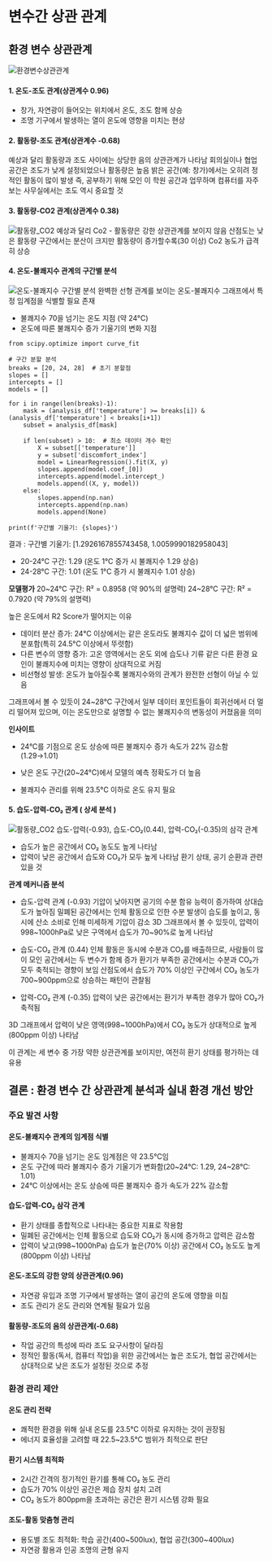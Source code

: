 # 변수간 상관 관계

## 환경 변수 상관관계
![환경변수상관관계](../img/correlation/heatmap.png)

#### 1. 온도-조도 관계(상관계수 0.96)
- 창가, 자연광이 들어오는 위치에서 온도, 조도 함께 상승
- 조명 기구에서 발생하는 열이 온도에 영향을 미치는 현상

#### 2. 활동량-조도 관계(상관계수 -0.68)
예상과 달리 활동량과 조도 사이에는 상당한 음의 상관관계가 나타남
회의실이나 협업 공간은 조도가 낮게 설정되었으나 활동량은 높음
밝은 공간(예: 창가)에서는 오히려 정적인 활동이 많이 발생
즉, 공부하기 위해 모인 이 학원 공간과 업무하며 컴퓨터를 자주 보는 사무실에서는 조도 역시 중요할 것

#### 3. 활동량-CO2 관계(상관계수 0.38)
![활동량_CO2](..img/correlation/activity_co2.png)
예상과 달리 Co2 - 활동량은 강한 상관관계를 보이지 않음 
산점도는 낮은 활동량 구간에서는 분산이 크지만 활동량이 증가할수록(30 이상) Co2 농도가 급격히 상승 



#### 4. 온도-불쾌지수 관계의 구간별 분석
![온도-불쾌지수 구간별 분석](../img/온도_불쾌지수_구간별_회귀분석.png)
완벽한 선형 관계를 보이는 온도-불쾌지수 그래프에서 특정 임계점을 식별할 필요 존재
- 불쾌지수 70을 넘기는 온도 지점 (약 24°C)
- 온도에 따른 불쾌지수 증가 기울기의 변화 지점

```
from scipy.optimize import curve_fit

# 구간 분할 분석
breaks = [20, 24, 28]  # 초기 분할점
slopes = []
intercepts = []
models = []

for i in range(len(breaks)-1):
    mask = (analysis_df['temperature'] >= breaks[i]) & (analysis_df['temperature'] < breaks[i+1])
    subset = analysis_df[mask]
    
    if len(subset) > 10:  # 최소 데이터 개수 확인
        X = subset[['temperature']]
        y = subset['discomfort_index']
        model = LinearRegression().fit(X, y)
        slopes.append(model.coef_[0])
        intercepts.append(model.intercept_)
        models.append((X, y, model))
    else:
        slopes.append(np.nan)
        intercepts.append(np.nan)
        models.append(None)

print(f'구간별 기울기: {slopes}')
```
결과 : 구간별 기울기: [1.2926167855743458, 1.0059990182958043]
- 20-24°C 구간: 1.29 (온도 1°C 증가 시 불쾌지수 1.29 상승)
- 24-28°C 구간: 1.01 (온도 1°C 증가 시 불쾌지수 1.01 상승)

**모델평가**
20~24°C 구간: R² = 0.8958 (약 90%의 설명력)
24~28°C 구간: R² = 0.7920 (약 79%의 설명력)

높은 온도에서 R2 Score가 떨어지는 이유
- 데이터 분산 증가: 24°C 이상에서는 같은 온도라도 불쾌지수 값이 더 넓은 범위에 분포함(특히 24.5°C 이상에서 뚜렷함)
- 다른 변수의 영향 증가: 고온 영역에서는 온도 외에 습도나 기류 같은 다른 환경 요인이 불쾌지수에 미치는 영향이 상대적으로 커짐
- 비선형성 발생: 온도가 높아질수록 불쾌지수와의 관계가 완전한 선형이 아닐 수 있음

그래프에서 볼 수 있듯이 24~28°C 구간에서 일부 데이터 포인트들이 회귀선에서 더 멀리 떨어져 있으며, 이는 온도만으로 설명할 수 없는 불쾌지수의 변동성이 커졌음을 의미

**인사이트**
- 24°C를 기점으로 온도 상승에 따른 불쾌지수 증가 속도가 22% 감소함 (1.29→1.01)

- 낮은 온도 구간(20~24°C)에서 모델의 예측 정확도가 더 높음

- 불쾌지수 관리를 위해 23.5°C 이하로 온도 유지 필요




#### 5. 습도-압력-CO₂ 관계 ( 상세 분석 )
![활동량_CO2](../img/correlation/humidity_pressure_co2_3d.png)
습도-압력(-0.93), 습도-CO₂(0.44), 압력-CO₂(-0.35)의 삼각 관계
- 습도가 높은 공간에서 CO₂ 농도도 높게 나타남
- 압력이 낮은 공간에서 습도와 CO₂가 모두 높게 나타남
환기 상태, 공기 순환과 관련있을 것

**관계 메커니즘 분석**
- 습도-압력 관계 (-0.93)
기압이 낮아지면 공기의 수분 함유 능력이 증가하여 상대습도가 높아짐
밀폐된 공간에서는 인체 활동으로 인한 수분 발생이 습도를 높이고, 동시에 산소 소비로 인해 미세하게 기압이 감소
3D 그래프에서 볼 수 있듯이, 압력이 998~1000hPa로 낮은 구역에서 습도가 70~90%로 높게 나타남

- 습도-CO₂ 관계 (0.44)
인체 활동은 동시에 수분과 CO₂를 배출하므로, 사람들이 많이 모인 공간에서는 두 변수가 함께 증가
환기가 부족한 공간에서는 수분과 CO₂가 모두 축적되는 경향이 보임
산점도에서 습도가 70% 이상인 구간에서 CO₂ 농도가 700~900ppm으로 상승하는 패턴이 관찰됨

- 압력-CO₂ 관계 (-0.35)
압력이 낮은 공간에서는 환기가 부족한 경우가 많아 CO₂가 축적됨

3D 그래프에서 압력이 낮은 영역(998~1000hPa)에서 CO₂ 농도가 상대적으로 높게(800ppm 이상) 나타남

이 관계는 세 변수 중 가장 약한 상관관계를 보이지만, 여전히 환기 상태를 평가하는 데 유용




## 결론 : 환경 변수 간 상관관계 분석과 실내 환경 개선 방안
### 주요 발견 사항
#### 온도-불쾌지수 관계의 임계점 식별
- 불쾌지수 70을 넘기는 온도 임계점은 약 23.5°C임
- 온도 구간에 따라 불쾌지수 증가 기울기가 변화함(20~24°C: 1.29, 24~28°C: 1.01)
- 24°C 이상에서는 온도 상승에 따른 불쾌지수 증가 속도가 22% 감소함

#### 습도-압력-CO₂ 삼각 관계
- 환기 상태를 종합적으로 나타내는 중요한 지표로 작용함
- 밀폐된 공간에서는 인체 활동으로 습도와 CO₂가 동시에 증가하고 압력은 감소함
- 압력이 낮고(998~1000hPa) 습도가 높은(70% 이상) 공간에서 CO₂ 농도도 높게(800ppm 이상) 나타남

#### 온도-조도의 강한 양의 상관관계(0.96)
- 자연광 유입과 조명 기구에서 발생하는 열이 공간의 온도에 영향을 미침
- 조도 관리가 온도 관리와 연계될 필요가 있음

#### 활동량-조도의 음의 상관관계(-0.68)
- 작업 공간의 특성에 따라 조도 요구사항이 달라짐
- 정적인 활동(독서, 컴퓨터 작업)을 위한 공간에서는 높은 조도가, 협업 공간에서는 상대적으로 낮은 조도가 설정된 것으로 추정

### 환경 관리 제안
#### 온도 관리 전략
- 쾌적한 환경을 위해 실내 온도를 23.5°C 이하로 유지하는 것이 권장됨
- 에너지 효율성을 고려할 때 22.5~23.5°C 범위가 최적으로 판단

#### 환기 시스템 최적화
- 2시간 간격의 정기적인 환기를 통해 CO₂ 농도 관리
- 습도가 70% 이상인 공간은 제습 장치 설치 고려
- CO₂ 농도가 800ppm을 초과하는 공간은 환기 시스템 강화 필요

#### 조도-활동 맞춤형 관리
- 용도별 조도 최적화: 학습 공간(400~500lux), 협업 공간(300~400lux)
- 자연광 활용과 인공 조명의 균형 유지


